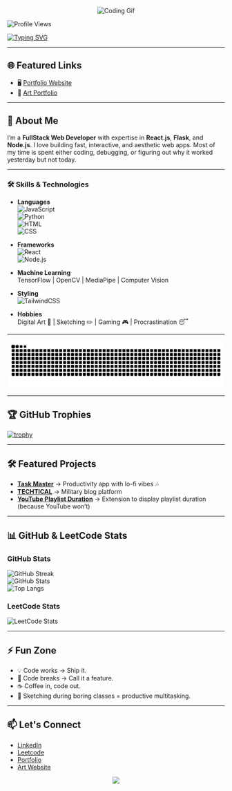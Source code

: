 <p align="center">
  <img src="https://media.giphy.com/media/qgQUggAC3Pfv687qPC/giphy.gif" alt="Coding Gif" width="1000" height="500">
</p>

![Profile Views](https://komarev.com/ghpvc/?username=Saptarshi-108&style=for-the-badge&color=blueviolet)

[![Typing SVG](https://readme-typing-svg.demolab.com?font=Roboto+Mono&weight=600&size=30&letterSpacing=1px&duration=3000&pause=1000&color=FFD700&center=true&vCenter=true&width=1000&height=80&lines=Hi!+I+am+Saptarshi+Mandal;A+Fullstack+Web+Developer;I+am+Bob+the+Builder;But+for+Websites)](https://git.io/typing-svg)

---

## 🌐 Featured Links  
- 🖥️ [Portfolio Website](https://saptarshimandal1618.framer.ai/)  
- 🎨 [Art Portfolio](https://myarthouse.netlify.app/)  

---

## 🚀 About Me  
I’m a **FullStack Web Developer** with expertise in **React.js**, **Flask**, and **Node.js**. I love building fast, interactive, and aesthetic web apps. Most of my time is spent either coding, debugging, or figuring out why it worked yesterday but not today.

---

### 🛠 Skills & Technologies  

- **Languages**  
  ![JavaScript](https://img.shields.io/badge/-JavaScript-F7DF1E?logo=javascript&logoColor=black&style=flat)  
  ![Python](https://img.shields.io/badge/-Python-3776AB?logo=python&logoColor=white&style=flat)  
  ![HTML](https://img.shields.io/badge/-HTML5-E34F26?logo=html5&logoColor=white&style=flat)  
  ![CSS](https://img.shields.io/badge/-CSS3-1572B6?logo=css3&logoColor=white&style=flat)  

- **Frameworks**  
  ![React](https://img.shields.io/badge/-React-61DAFB?logo=react&logoColor=white&style=flat)  
  ![Node.js](https://img.shields.io/badge/-Node.js-339933?logo=nodedotjs&logoColor=white&style=flat)  

- **Machine Learning**  
   TensorFlow | OpenCV | MediaPipe | Computer Vision  

- **Styling**  
  ![TailwindCSS](https://img.shields.io/badge/-TailwindCSS-38B2AC?logo=tailwind-css&logoColor=white&style=flat)  

- **Hobbies**  
   Digital Art 🎨 | Sketching ✏️ | Gaming 🎮 | Procrastination 😴  

---

<p align="center">
  <img src="https://github.com/gowthamreddysomala/gowthamreddysomala/blob/output/github-snake-dark.svg" alt="Snake Animation"/>
</p>

---

## 🏆 GitHub Trophies  
[![trophy](https://github-profile-trophy.vercel.app/?username=Saptarshi-108&theme=radical&no-frame=false&no-bg=true&margin-w=15&column=7)](https://github.com/ryo-ma/github-profile-trophy)

---

## 🛠️ Featured Projects  

- [**Task Master**](https://task-master-virid-five.vercel.app/) → Productivity app with lo-fi vibes 🎶  
- [**TECHTICAL**](https://techtical.vercel.app/) → Military blog platform  
- [**YouTube Playlist Duration**](https://github.com/Saptarshi-108/youtube_duration_feature) → Extension to display playlist duration (because YouTube won’t)  

---

## 📊 GitHub & LeetCode Stats  

### GitHub Stats  
![GitHub Streak](https://streak-stats.demolab.com?user=Saptarshi-108&theme=solarized-light&hide_border=false)  
![GitHub Stats](https://github-readme-stats.vercel.app/api?username=Saptarshi-108&show_icons=true&theme=solarized-light)  
![Top Langs](https://github-readme-stats.vercel.app/api/top-langs/?username=Saptarshi-108&layout=compact&theme=solarized-light)  

### LeetCode Stats  
![LeetCode Stats](https://leetcard.jacoblin.cool/LoneWolf_108?theme=dark&font=Roboto&ext=heatmap)  

---

## ⚡ Fun Zone  
- 💡 Code works → Ship it.  
- 🐛 Code breaks → Call it a feature.  
- ☕ Coffee in, code out.  
- 🎨 Sketching during boring classes = productive multitasking.  

---

## 📫 Let's Connect  
- [LinkedIn](https://www.linkedin.com/in/saptarshi-mandal-90a29a28a)  
- [Leetcode](https://leetcode.com/u/LoneWolf_108/)  
- [Portfolio](https://saptarshimandal1618.framer.ai/)  
- [Art Website](https://myarthouse.netlify.app/)  

<p align="center">
  <img src="https://media.giphy.com/media/26AHONQ79FdWZhAI0/giphy.gif" width="400">
</p>
